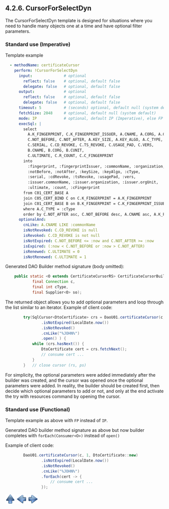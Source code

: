 ## 4.2.6. CursorForSelectDyn

The CursorForSelectDyn template is designed for situations where you need to handle many objects one at a time and have optional filter parameters.

### Standard use (Imperative)

Template example

~~~yaml
  - methodName: certificateCursor
    perform: !CursorForSelectDyn
      input:              # optional
        reflect: false    # optional, default false
        delegate: false   # optional, default false
      output:             # optional
        reflect: false    # optional, default false
        delegate: false   # optional, default false
      timeout: 5          # (seconds) optional, default null (system default)
      fetchSize: 2048     # optional, default null (system default)
      mode: IP            # optional, default IP (Imperative), else FP (Functional)
      execSql: |
        select
          A.K_FINGERPRINT, C.K_FINGERPRINT_ISSUER, A.CNAME, A.CORG, A.CUNIT,
          C.NOT_BEFORE, C.NOT_AFTER, A.KEY_SIZE, A.KEY_ALGO, A.C_TYPE,
          C.SERIAL, C.CD_REVOKE, C.TS_REVOKE, C.USAGE_PAD, C.VERS,
          B.CNAME, B.CORG, B.CUNIT,
          C.ULTIMATE, C.R_COUNT, C.C_FINGERPRINT
        into
          :fingerprint, :fingerprintIssuer, :commonName, :organization, :orgUnit,
          :notBefore, :notAfter, :keySize, :keyAlgo, :cType,
          :serial, :cdRevoke, :tsRevoke, :usagePad, :vers,
          :issuer.commonName, :issuer.organization, :issuer.orgUnit,
          :ultimate, :count, :cFingerprint
        from C01_CERT_BASE A
        join C05_CERT_BIND C on C.K_FINGERPRINT = A.K_FINGERPRINT
        join C01_CERT_BASE B on B.K_FINGERPRINT = C.K_FINGERPRINT_ISSUER
        where A.C_TYPE = :cType
        order by C.NOT_AFTER asc, C.NOT_BEFORE desc, A.CNAME asc, A.K_FINGERPRINT asc , C.SERIAL
      optionalAnd:
        cnLike: A.CNAME LIKE :commonName
        isNotRevoked: C.CD_REVOKE is null
        isRevoked: C.CD_REVOKE is not null
        isNotExpired: C.NOT_BEFORE <= :now and C.NOT_AFTER >= :now
        isExpired: (:now < C.NOT_BEFORE or :now > C.NOT_AFTER)
        isRenewed: C.ULTIMATE = 0
        isNotRenewed: C.ULTIMATE = 1
~~~

Generated DAO Builder method signature (body omitted):

~~~java
    public static <O extends CertificateCursorRS> CertificateCursorBuilder<O> certificateCursor(
            final Connection c,
            final int cType,
            final Supplier<O> so);
~~~

The returned object allows you to add optional parameters and loop through the list similar to an iterator.
Example of client code:

~~~java
        try(SqlCursor<DtoCertificate> crs = DaoU01.certificateCursor(c, 1, DtoCertificate::new)
                .isNotExpired(LocalDate.now())
                .isNotRevoked()
                .cnLike("%JOHN%")
                .open() ) {
            while (crs.hasNext()) {
                DtoCertificate cert = crs.fetchNext();
                // consume cert ...
            }
        }   // close cursor (rs, ps)
~~~

For simplicity, the optional parameters were added immediately after the builder was created, and the cursor was opened once the optional parameters were added.
In reality, the builder should be created first, then decide which optional parameters to add or not, and only at the end activate the try with resources command by opening the cursor.

### Standard use (Functional)

Template example as above with `FP` instead of `IP`.

Generated DAO builder method signature as above but now builder completes with `forEach(Consumer<O>)` instead of `open()`

Example of client code:

~~~java
        DaoU01.certificateCursor(c, 1, DtoCertificate::new)
                .isNotExpired(LocalDate.now())
                .isNotRevoked()
                .cnLike("%JOHN%")
                .forEach(cert -> {
                    // consume cert ...
                });
~~~

[![Up](go-up.png)](ConfigYaml.md) [![Next](go-previous.png)](SelectListDyn.md) [![Next](go-next.png)](insert.md)